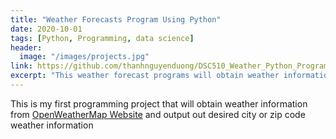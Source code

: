 ```yaml
---
title: "Weather Forecasts Program Using Python"
date: 2020-10-01
tags: [Python, Programming, data science]
header:
  image: "/images/projects.jpg"
link: https://github.com/thanhnguyenduong/DSC510_Weather_Python_Program
excerpt: "This weather forecast programs will obtain weather information from OpenWeatherMap website"
---
```


This is my first programming project that will obtain weather information from [OpenWeatherMap Website](https://openweathermap.org/) and output out desired city or zip code weather information
